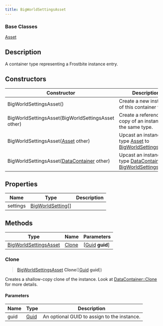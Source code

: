 ```yaml
---
title: BigWorldSettingsAsset
---
```

### Base Classes

[Asset](/vext/ref/fb/asset/)

## Description

A container type representing a Frostbite instance entry.

## Constructors

| Constructor                                                                      | Description                                                                                                                       |
| -------------------------------------------------------------------------------- | --------------------------------------------------------------------------------------------------------------------------------- |
| BigWorldSettingsAsset()                                                          | Create a new instance of this container type.                                                                                     |
| BigWorldSettingsAsset(BigWorldSettingsAsset other)                               | Create a reference copy of an instance of the same type.                                                                          |
| BigWorldSettingsAsset([Asset](/vext/ref/fb/asset/) other)                                      | Upcast an instance of type [Asset](/vext/ref/fb/asset/) to [BigWorldSettingsAsset](/vext/ref/fb/bigworldsettingsasset/).                                      |
| BigWorldSettingsAsset([DataContainer](/vext/ref/shared/class/datacontainer) other) | Upcast an instance of type [DataContainer](/vext/ref/shared/class/datacontainer) to [BigWorldSettingsAsset](/vext/ref/fb/bigworldsettingsasset/). |

## Properties

| Name     | Type                                   | Description |
| -------- | -------------------------------------- | ----------- |
| settings | [BigWorldSetting](/vext/ref/fb/bigworldsetting/)\[\] |             |

## Methods

| Type                                           | Name            | Parameters                                     |
| ---------------------------------------------- | --------------- | ---------------------------------------------- |
| [BigWorldSettingsAsset](/vext/ref/fb/bigworldsettingsasset/) | [Clone](#clone) | \[[Guid](/vext/ref/shared/class/guid) **guid**\] |

### Clone

> [BigWorldSettingsAsset](/vext/ref/fb/bigworldsettingsasset/) **Clone**(\[[Guid](/vext/ref/shared/class/guid) **guid**\])

Creates a shallow-copy clone of the instance. Look at [DataContainer::Clone](/vext/ref/shared/class/datacontainer#clone) for more details.

#### Parameters

| Name | Type         | Description                                 |
| ---- | ------------ | ------------------------------------------- |
| guid | [Guid](/vext/ref/shared/class/guid/) | An optional GUID to assign to the instance. |
